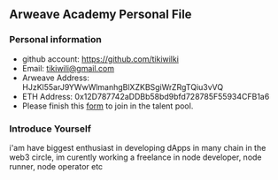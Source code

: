 ## Arweave Academy Personal File

### Personal information

- github account: https://github.com/tikiwilki
- Email: tikiwili@gmail.com
- Arweave Address: HJzKl55arJ9YWwWlmanhgBlXZKBSgiWrZRgTQiu3vVQ
- ETH Address: 0x12D787742aDDBb58bd9bfd728785F55934CFB1a6
- Please finish this [form](https://docs.google.com/forms/d/e/1FAIpQLSfWA5fIIcBgmRppm3jNz5vmf9Mai_QMVil-2pO4r7YKn_Zhtw/viewform?usp=sf_link) to join in the talent pool.

### Introduce Yourself
 i'am have biggest enthusiast in developing dApps in many chain in the web3 circle, im curently working a freelance in node developer, node runner, node operator etc
